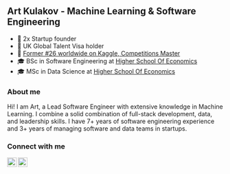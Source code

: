 ## Art Kulakov - Machine Learning & Software Engineering

- :crown: 2x Startup founder
- :crown: UK Global Talent Visa holder
- :crown: [Former #26 worldwide on Kaggle, Competitions Master](https://www.kaggle.com/artkulak/competitions)
- :mortar_board: BSc in Software Engineering at [Higher School Of Economics](https://www.hse.ru/ba/se/)
- :mortar_board: MSc in Data Science at [Higher School Of Economics](https://www.hse.ru/ma/datasci/)

### About me

Hi! I am Art, a Lead Software Engineer with extensive knowledge in Machine Learning. I combine a solid combination of full-stack development, data, and leadership skills. I have 7+ years of software engineering experience and 3+ years of managing software and data teams in startups.

### Connect with me

[<img align="left" alt="artkulakov | LinkedIn" width="22px" src="https://upload.wikimedia.org/wikipedia/commons/thumb/c/c9/Linkedin.svg/1200px-Linkedin.svg.png" />][linkedin]
[<img align="left" alt="artkulak | Kaggle" width="22px" src="https://cdn3.iconfinder.com/data/icons/logos-and-brands-adobe/512/189_Kaggle-512.png" />][kaggle]
<br />

<br />

[linkedin]: https://www.linkedin.com/in/art-kulakov/ 
[kaggle]: https://www.kaggle.com/artkulak
